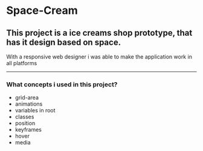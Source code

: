 # Space-Cream

This project is a ice creams shop prototype, that has it design based on space.
---
With a responsive web designer i was able to make the application work in all platforms

---

### What concepts i used in this project?

- grid-area
- animations
- variables in root
- classes
- position
- keyframes
- hover
- media
